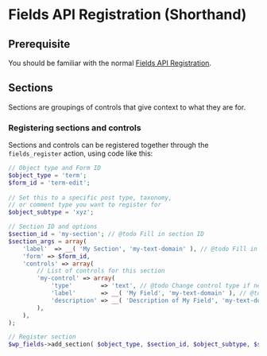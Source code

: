 # Fields API Registration (Shorthand)

## Prerequisite

You should be familiar with the normal [Fields API Registration](https://github.com/sc0ttkclark/wordpress-fields-api/blob/master/docs/registering-fields.md).

## Sections

Sections are groupings of controls that give context to what they are for.

### Registering sections and controls

Sections and controls can be registered together through the `fields_register` action, using code like this:

```php
// Object type and Form ID
$object_type = 'term';
$form_id = 'term-edit';
	
// Set this to a specific post type, taxonomy,
// or comment type you want to register for
$object_subtype = 'xyz';

// Section ID and options
$section_id = 'my-section'; // @todo Fill in section ID
$section_args = array(
	'label'  => __( 'My Section', 'my-text-domain' ), // @todo Fill in section heading, update text domain
	'form' => $form_id,
	'controls' => array(
		// List of controls for this section
		'my-control' => array(
			'type'        => 'text', // @todo Change control type if needed
			'label'       => __( 'My Field', 'my-text-domain' ), // @todo Fill in label, update text domain
			'description' => __( 'Description of My Field', 'my-text-domain' ), // @todo Fill in description, update text domain
		),
	),
);

// Register section
$wp_fields->add_section( $object_type, $section_id, $object_subtype, $section_args );
```
